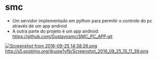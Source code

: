 # smc
- Um servidor implementado em python para permitir o controle do pc através de um app android
- A outra parte do projeto é um app android: https://github.com/Gustavosmc/SMC_PC_APP.git

[![Screenshot from 2016-09-25 14:38:26.png](http://s10.postimg.org/mn7t3it4p/Screenshot_from_2016_09_25_14_38_26.png)](http://postimg.org/image/magexcaut/)
http://s5.postimg.org/4ruqw1yfb/Screenshot_2016_09_25_15_11_39.png

